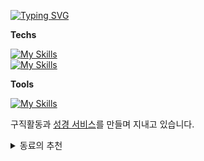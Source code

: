 [![Typing SVG](https://readme-typing-svg.demolab.com/?lines=Welcome+to+Sky's+GitHub)](https://git.io/typing-svg)

**Techs**

[![My Skills](https://skillicons.dev/icons?i=ts,js,html,css)](https://skillicons.dev)  
[![My Skills](https://skillicons.dev/icons?i=svelte,react,nextjs,vue,nuxtjs,jquery)](https://skillicons.dev)

**Tools**

[![My Skills](https://skillicons.dev/icons?i=github,notion,bitbucket,figma)](https://skillicons.dev)

<!-- ![Anurag's GitHub stats](https://github-readme-stats.vercel.app/api?username=hckang80&show_icons=true&theme=transparent) -->

구직활동과 [성경 서비스](https://github.com/hckang80/trueword)를 만들며 지내고 있습니다.

<details>
  <summary>동료의 추천</summary>
  ![스크린샷 2025-05-29 오전 11 39 23](https://github.com/user-attachments/assets/6a61706e-dedf-4f78-b68d-62adebef3dde)

  ![스크린샷 2025-05-29 오전 11 40 41](https://github.com/user-attachments/assets/c6becab9-f027-4b5f-8e33-de0fd86b9ba8)
</details>
